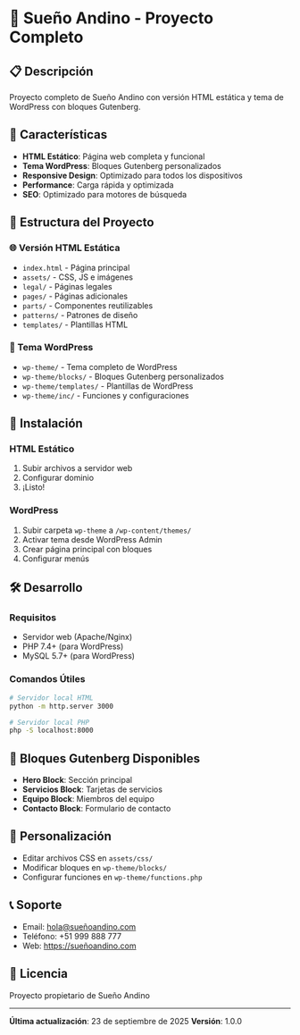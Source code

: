 # 🚀 Sueño Andino - Proyecto Completo

## 📋 Descripción
Proyecto completo de Sueño Andino con versión HTML estática y tema de WordPress con bloques Gutenberg.

## 🎯 Características
- **HTML Estático**: Página web completa y funcional
- **Tema WordPress**: Bloques Gutenberg personalizados
- **Responsive Design**: Optimizado para todos los dispositivos
- **Performance**: Carga rápida y optimizada
- **SEO**: Optimizado para motores de búsqueda

## 📁 Estructura del Proyecto

### 🌐 Versión HTML Estática
- `index.html` - Página principal
- `assets/` - CSS, JS e imágenes
- `legal/` - Páginas legales
- `pages/` - Páginas adicionales
- `parts/` - Componentes reutilizables
- `patterns/` - Patrones de diseño
- `templates/` - Plantillas HTML

### 🎨 Tema WordPress
- `wp-theme/` - Tema completo de WordPress
- `wp-theme/blocks/` - Bloques Gutenberg personalizados
- `wp-theme/templates/` - Plantillas de WordPress
- `wp-theme/inc/` - Funciones y configuraciones

## 🚀 Instalación

### HTML Estático
1. Subir archivos a servidor web
2. Configurar dominio
3. ¡Listo!

### WordPress
1. Subir carpeta `wp-theme` a `/wp-content/themes/`
2. Activar tema desde WordPress Admin
3. Crear página principal con bloques
4. Configurar menús

## 🛠️ Desarrollo

### Requisitos
- Servidor web (Apache/Nginx)
- PHP 7.4+ (para WordPress)
- MySQL 5.7+ (para WordPress)

### Comandos Útiles
```bash
# Servidor local HTML
python -m http.server 3000

# Servidor local PHP
php -S localhost:8000
```

## 📱 Bloques Gutenberg Disponibles
- **Hero Block**: Sección principal
- **Servicios Block**: Tarjetas de servicios
- **Equipo Block**: Miembros del equipo
- **Contacto Block**: Formulario de contacto

## 🎨 Personalización
- Editar archivos CSS en `assets/css/`
- Modificar bloques en `wp-theme/blocks/`
- Configurar funciones en `wp-theme/functions.php`

## 📞 Soporte
- Email: hola@sueñoandino.com
- Teléfono: +51 999 888 777
- Web: https://sueñoandino.com

## 📄 Licencia
Proyecto propietario de Sueño Andino

---
**Última actualización**: 23 de septiembre de 2025
**Versión**: 1.0.0
